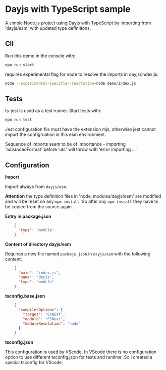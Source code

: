 # Dayjs with TypeScript sample

A simple Node.js project using Dayjs with TypeScript by importing from 'dayjs/esm' with updated type definitions.

## Cli

Run this demo in the console with:

```bash
npm run start
```

requires experimental flag for node to resolve the imports in dayjs/index.js:
```bash
node --experimental-specifier-resolution=node demo/index.js
```

## Tests

ts-jest is used as a test runner. Start tests with:

```bash
npm run test
```

Jest configuration file must have the extension mjs, otherwise jest cannot import the configruation in this esm environment.

Sequence of imports seem to be of importance - importing 'advancedFormat' before 'utc' will throw with 'error importing ...'.

## Configuration

**Import**

Import always from `dayjs/esm`.

**Attention** the type definition files in 'node_modules/dayjs/esm' are modified and will be reset on any `npm install`. So after any `npm install` they have to be copied from the source again.

**Entry in package.json**
```json
    {
      "type": "module"
    }
```

**Content of directory dayjs/esm**

Requires a new file named `package.json` in `dayjs/esm` with the following content:
```json
    {
      "main": "index.js",
      "name": "dayjs",
      "type": "module"
    }
```

**tsconfig.base.json**
```json
    {
      "compilerOptions": {
        "target": "ESNEXT",
        "module": "ESNext",
        "moduleResolution": "node"
      }
    }
```

**tsconfig.json**

This configuration is used by VScode. In VScode there is no configuration option to use different tsconfig.json for tests and runtime. So I created a special tsconfig for VScode,